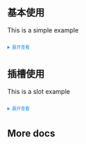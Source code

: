 <style>
    .example{
        border: 1px solid #f5f5f5;
        border-radius: 5px;
        padding:20px
    }
    details > summary:first-of-type {
        font-size: 10px;
        padding: 8px 0;
        cursor: pointer;
        color: #1989fa;
    }
</style>

<script setup>
  import StepsBar from '../../packages/LxyStepBar/src/components/StepsBar/index.vue'
</script>

## 基本使用

This is a simple example

<StepsBar ></StepsBar>

<details>
<summary>展开查看</summary>

```vue
<template>
  <div>
    <StepsBar />
  </div>
</template>
```

</details>

## 插槽使用

This is a slot example

<StepsBar value="1">
 <template #default="current"> <div class="turning-steps-body"> <p> {{current.item.title}}</p> <p> {{current.item.description}}</p>

 </div>
</template> 
</StepsBar>

<details>

  <summary>展开查看</summary>

```vue
<template>
  <div>
    <StepsBar value="1">
      <template #default="current">
        <div class="turning-steps-body">
          <p>{{ current.item.title }}</p>
          <p>{{ current.item.description }}</p>
        </div>
      </template>
    </StepsBar>
  </div>
</template>
```

</details>

## More docs
